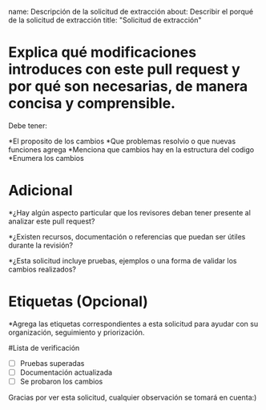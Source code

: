 name: Descripción de la solicitud de extracción about: Describir el porqué de la
solicitud de extracción title: "Solicitud de extracción"

# Explica qué modificaciones introduces con este pull request y por qué son necesarias, de manera concisa y comprensible.

Debe tener:

*El proposito de los cambios *Que problemas resolvio o que nuevas funciones
agrega *Menciona que cambios hay en la estructura del codigo *Enumera los
cambios

# Adicional

*¿Hay algún aspecto particular que los revisores deban tener presente al
analizar este pull request?

*¿Existen recursos, documentación o referencias que puedan ser útiles durante la
revisión?

*¿Esta solicitud incluye pruebas, ejemplos o una forma de validar los cambios
realizados?

# Etiquetas (Opcional)

*Agrega las etiquetas correspondientes a esta solicitud para ayudar con su
organización, seguimiento y priorización.

#Lista de verificación

- [ ] Pruebas superadas
- [ ] Documentación actualizada
- [ ] Se probaron los cambios

Gracias por ver esta solicitud, cualquier observación se tomará en cuenta:)
